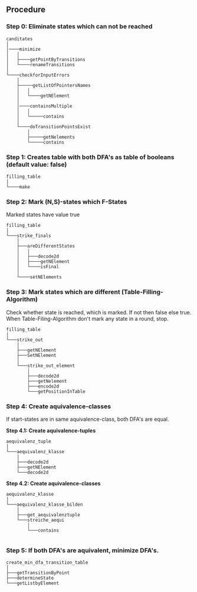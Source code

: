 ## Procedure

### Step 0: Eliminate states which can not be reached
```
canditates
│
│────minimize
│	│
│	├────getPointByTransitions
│	└────renameTransitions
│
└────checkforInputErrors
	│
	├─────getListOfPointersNames
	│	│
	│	└────getNElement
	│
	│────containsMultiple
	│	│	
	│	└─────contains
	│
	└────doTransitionPointsExist
		│			
		├─────getNelements
		└─────contains
```			

### Step 1: Creates table with both DFA's as table of booleans (default value: false)
```
filling_table
│
└────make
```
### Step 2: Mark (N,S)-states which F-States
Marked states have value true
```
filling_table
│
└───strike_finals
	│
	├───areDifferentStates
	│	│
	│	├───decode2d
	│	├────getNElement
	│	└────isFinal
	│	    
	└────setNElements
```

### Step 3: Mark states which are different (Table-Filling-Algorithm)
Check whether state is reached, which is marked. If not then false else true.
When Table-Filing-Algorithm don't mark any state in a round, stop.

```
filling_table
│
└───strike_out
	│
	├───getNElement
	├───SetNElement
	│
	└───strike_out_element
		│
		├───decode2d
		├───getNelement
		├───encode2d
		└───getPositionInTable
```

### Step 4: Create aquivalence-classes
If start-states are in same aquivalence-class, both DFA's are equal.

<b>Step 4.1: Create aquivalence-tuples</b>
```
aequivalenz_tuple
│
└───aequivalenz_klasse
	│
	├───decode2d
	├───getNElement
	└───decode2d
```

<b>Step 4.2: Create aquivalence-classes</b>
```
aequivalenz_klasse
│
└───aequivalenz_klasse_bilden
	│
	├───get_aequivalenztuple
	└───streiche_aequi
		│
		└───contains
	
 ```
### Step 5: If both DFA's are aquivalent, minimize DFA's.

 ```
create_min_dfa_transition_table
│
├───getTransitionByPoint
├───determineState
└───getListbyElement
 ```
